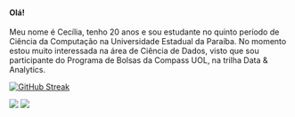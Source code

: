 #### Olá!
Meu nome é Cecília, tenho 20 anos e sou estudante no quinto período de Ciência da Computação na Universidade Estadual da Paraíba. No momento estou muito interessada na área de Ciência de Dados, visto que sou participante do Programa de Bolsas da Compass UOL, na trilha Data & Analytics.
  

[![GitHub Streak](https://streak-stats.demolab.com?user=ceciliw&theme=github-dark-blue)](https://git.io/streak-stats)

<a href="https://www.linkedin.com/in/cecília-lucena-803030223/" target="_blank"><img src="https://img.shields.io/badge/-LinkedIn-%230077B5?style=for-the-badge&logo=linkedin&logoColor=white" target="_blank"></a> 
<a href = "mailto:cecilia.lucena@aluno.uepn.edu.br"><img src="https://img.shields.io/badge/-Gmail-%23333?style=for-the-badge&logo=gmail&logoColor=white" target="_blank"></a>
